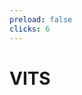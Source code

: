 ```yaml
---
preload: false
clicks: 6
---
```

# VITS
<MotionCanvas project_name="vits" :clicks_to_frames="{ 0: [0, 2], 1: [1, 60], 2: [60, 180], 3: [180, 300], 4: [300, 360], 5: [360, 540], 6: [540, Infinity] }" />